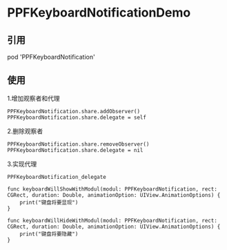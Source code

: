 # PPFKeyboardNotificationDemo

## 引用
pod 'PPFKeyboardNotification'

## 使用

1.增加观察者和代理 
```
PPFKeyboardNotification.share.addObserver()
PPFKeyboardNotification.share.delegate = self
```

2.删除观察者
```
PPFKeyboardNotification.share.removeObserver()
PPFKeyboardNotification.share.delegate = nil
```

3.实现代理
```
PPFKeyboardNotification_delegate
```
```
func keyboardWillShowWithModul(modul: PPFKeyboardNotification, rect: CGRect, duration: Double, animationOption: UIView.AnimationOptions) {
    print("键盘将要显现")
}
    
func keyboardWillHideWithModul(modul: PPFKeyboardNotification, rect: CGRect, duration: Double, animationOption: UIView.AnimationOptions) {
    print("键盘将要隐藏")
}
```

